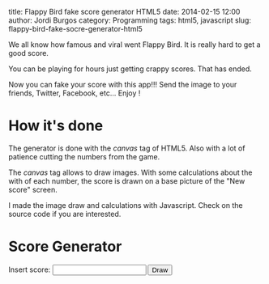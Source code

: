 title: Flappy Bird fake score generator HTML5
date: 2014-02-15 12:00
author: Jordi Burgos
category: Programming
tags: html5, javascript
slug: flappy-bird-fake-socre-generator-html5

We all know how famous and viral went Flappy Bird. It is really hard to get a good score.

You can be playing for hours just getting crappy scores. That has ended.

Now you can fake your score with this app!!! Send the image to your friends, Twitter, Facebook, etc... Enjoy !

How it's done
=============

The generator is done with the *canvas* tag of HTML5. Also with a lot of patience cutting the numbers from the game.

The *canvas* tag allows to draw images. With some calculations about the with of each number,
the score is drawn on a base picture of the "New score" screen. 

I made the image draw and calculations with Javascript. Check on the source code if you are interested. 

Score Generator
================

Insert score: <input id="score" type="text"/> <button id="btn" onclick="draw()">Draw</button>


<canvas id="canvas" width="720" height="1280">
</canvas>

<script src="/js/flappyfake.js"/>

